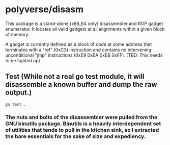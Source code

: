 # polyverse/disasm

This package is a stand-alone (x86_64 only) disassembler and ROP gadget enumerator. It locates all valid gadgets at all alignments within a given block of memory.

A gadget is currently defined as a block of code at some address that terminates with a "ret" (0xC3) instruction and contains no intervening unconditional "jmp" instructions (0xE9 0xEA 0xEB 0xFF). (TBD: This needs to be tighted up)

## Test (While not a real go test module, it will disassemble a known buffer and dump the raw output.)
```
go test .
```

### The nuts and bolts of the disassembler were pulled from the GNU binutils package. Binutils is a heavily interdependent set of utilities that tends to pull in the kitchen sink, so I extracted the bare essentials for the sake of size and expediency. 
